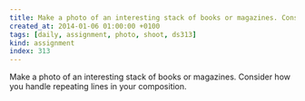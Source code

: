 ```yaml
---
title: Make a photo of an interesting stack of books or magazines. Consider how you handle repeating lines in your composition.
created_at: 2014-01-06 01:00:00 +0100
tags: [daily, assignment, photo, shoot, ds313]
kind: assignment
index: 313
---
```


Make a photo of an interesting stack of books or magazines. Consider how you handle repeating lines in your composition.
